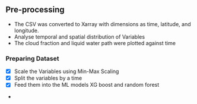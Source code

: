 ## Pre-processing

- The CSV was converted to Xarray with dimensions as time, latitude, and longitude.
- Analyse temporal and spatial distribution of Variables
- The cloud fraction and liquid water path were plotted against time


### Preparing Dataset
- [x] Scale the Variables using Min-Max Scaling 
- [x] Split the variables by a time 
- [x] Feed them into the ML models XG boost and random forest
- 